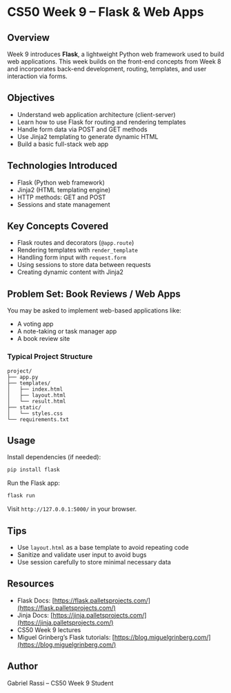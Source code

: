 # CS50 Week 9 – Flask & Web Apps

## Overview

Week 9 introduces **Flask**, a lightweight Python web framework used to build web applications. This week builds on the front-end concepts from Week 8 and incorporates back-end development, routing, templates, and user interaction via forms.

## Objectives

* Understand web application architecture (client-server)
* Learn how to use Flask for routing and rendering templates
* Handle form data via POST and GET methods
* Use Jinja2 templating to generate dynamic HTML
* Build a basic full-stack web app

## Technologies Introduced

* Flask (Python web framework)
* Jinja2 (HTML templating engine)
* HTTP methods: GET and POST
* Sessions and state management

## Key Concepts Covered

* Flask routes and decorators (`@app.route`)
* Rendering templates with `render_template`
* Handling form input with `request.form`
* Using sessions to store data between requests
* Creating dynamic content with Jinja2

## Problem Set: Book Reviews / Web Apps

You may be asked to implement web-based applications like:

* A voting app
* A note-taking or task manager app
* A book review site

### Typical Project Structure

```
project/
├── app.py
├── templates/
│   ├── index.html
│   ├── layout.html
│   └── result.html
├── static/
│   └── styles.css
└── requirements.txt
```

## Usage

Install dependencies (if needed):

```bash
pip install flask
```

Run the Flask app:

```bash
flask run
```

Visit `http://127.0.0.1:5000/` in your browser.

## Tips

* Use `layout.html` as a base template to avoid repeating code
* Sanitize and validate user input to avoid bugs
* Use session carefully to store minimal necessary data

## Resources

* Flask Docs: [https://flask.palletsprojects.com/](https://flask.palletsprojects.com/)
* Jinja Docs: [https://jinja.palletsprojects.com/](https://jinja.palletsprojects.com/)
* CS50 Week 9 lectures
* Miguel Grinberg’s Flask tutorials: [https://blog.miguelgrinberg.com/](https://blog.miguelgrinberg.com/)

## Author

Gabriel Rassi – CS50 Week 9 Student
